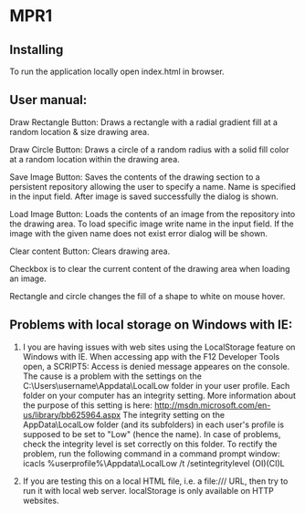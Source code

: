 # MPR1
## Installing

To run the application locally open index.html in browser.

## User manual:

Draw Rectangle Button: Draws a rectangle with a radial gradient fill at a random location & size drawing area. 
 
Draw Circle Button: Draws a circle of a random radius with a solid fill color at a random location within the drawing area. 

Save Image Button: Saves the contents of the drawing section to a persistent repository allowing the user to specify a name. Name is specified in the input field.
After image is saved successfully the dialog is shown.

Load Image Button: Loads the contents of an image from the repository into the drawing area. 
To load specific image write name in the input field. If the image with the given name does not exist error dialog will be shown.

Clear content Button: Clears drawing area.

Checkbox is to clear the current content of the drawing area when loading an image. 

Rectangle and circle changes the fill of a shape to white on mouse hover. 



## Problems with local storage on Windows with IE:
1) I you are having issues with web sites using the LocalStorage feature on Windows with IE. When accessing app with the F12 Developer Tools open, a SCRIPT5: Access is denied message appeares on the console.
The cause is a problem with the settings on the C:\Users\username\Appdata\LocalLow folder in your user profile.
Each folder on your computer has an integrity setting. More information about the purpose of this setting is here: http://msdn.microsoft.com/en-us/library/bb625964.aspx
The integrity setting on the AppData\LocalLow folder (and its subfolders) in each user's profile is supposed to be set to "Low" (hence the name). In case of problems, check the integrity level is set correctly on this folder. To rectify the problem, run the following command in a command prompt window:
icacls %userprofile%\Appdata\LocalLow /t /setintegritylevel (OI)(CI)L

2) If you are testing this on a local HTML file, i.e. a file:/// URL, then try to run it with local web server.
localStorage is only available on HTTP websites.